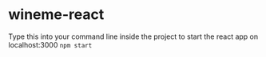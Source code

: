 # wineme-react

Type this into your command line inside the project to start the react app on localhost:3000
`npm start`
